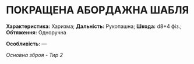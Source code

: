 ﻿# ПОКРАЩЕНА АБОРДАЖНА ШАБЛЯ

**Характеристика:** Харизма; **Дальність:** Рукопашна; **Шкода:** d8+4 фіз.; **Обтяження:** Одноручна

**Особливість:** —

*Основна зброя - Тир 2*